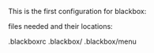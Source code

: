 This is the first configuration for blackbox:

  files needed and their locations:
  
  .blackboxrc
  .blackbox/
  .blackbox/menu
